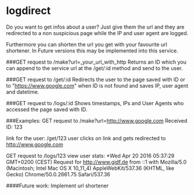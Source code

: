 # logdirect

Do you want to get infos about a user? Just give them the url and they are redirected to a non suspicious page while the IP and user agent are logged. 

Furthermore you can shorten the url you get with your favourite url shortener. In Future versions this may be implemented into this service. 



###GET request to /make?url=_your_url_with_http
Returns an ID which you can append to the service url at the /get/:id method and send to the user. 


###GET request to /get/:id
Redirects the user to the page saved with ID or to "https://www.google.com" when ID is not found and saves IP, user agent and datetime.


###GET request to /logs/:id
Shows timestamps, IPs and User Agents who accessed the page saved with ID.



###Examples:
GET request to /make?url=http://www.google.com
Received ID: 123

link for the user: /get/123
user clicks on link and gets redirected to http://www.google.com

GET request to /logs/123
view user stats:
*Wed Apr 20 2016 05:37:29 GMT+0200 (CEST) Request for http://www.gidf.de from ::1 with Mozilla/5.0 (Macintosh; Intel Mac OS X 10_11_4) AppleWebKit/537.36 (KHTML, like Gecko) Chrome/50.0.2661.75 Safari/537.36









####Future work: 
Implement url shortener 
